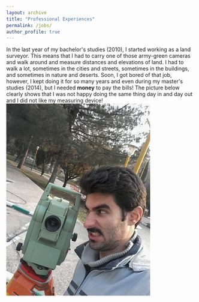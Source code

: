 ```yaml
---
layout: archive
title: "Professional Experiences"
permalink: /jobs/
author_profile: true
---
```


In the last year of my bachelor's studies (2010), I started working as a land surveyor. This means that I had to carry one of those army-green cameras and walk around and measure distances and elevations of land. I had to walk a lot, sometimes in the cities and streets, sometimes in the buildings, and sometimes in nature and deserts. Soon, I got bored of that job, however, I kept doing it for so many years and even during my master's studies (2014), but I needed **money** to pay the bills! The picture below clearly shows that I was not happy doing the same thing day in and day out and I did not like my measuring device!
![surveying](/images/Surveying.jpg)

